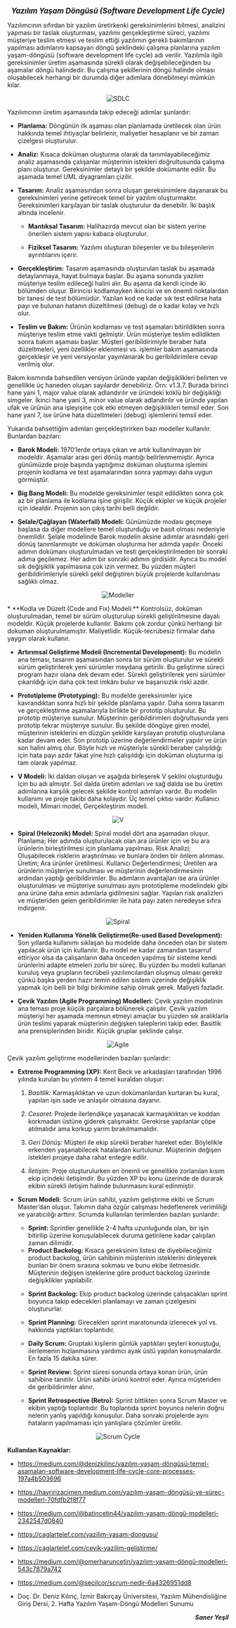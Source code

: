 <h1 style="text-align: center; font-size: larger; font-style: oblique;">Yazılım Yaşam Döngüsü (Software Development Life Cycle)</h1>

Yazılımcının sıfırdan bir yazılım üretirkenki gereksinimlerini bilmesi, analizini yapması bir   taslak oluşturması, yazılımı gerçekleştirme süreci, yazılımı müşteriye teslim etmesi ve teslim ettiği yazılımın gerekli bakımlarının yapılması adımlarını kapsayan döngü şeklindeki çalışma planlarına yazılım yaşam-döngüsü (software development life cycle) adı verilir. Yazılımla ilgili gereksinimler üretim aşamasında sürekli olarak değişebileceğinden bu aşamalar döngü halindedir. Bu çalışma şekillerinin döngü halinde olması oluşabilecek herhangi bir durumda diğer adımlara dönebilmeyi mümkün kılar.

<div style="text-align: center;">

![SDLC](https://cdn-clekk.nitrocdn.com/tkvYXMZryjYrSVhxKeFTeXElceKUYHeV/assets/images/optimized/rev-54b50ac/wp-content/uploads/2021/05/Stages-sdlc.png)

</div>

Yazılımcının üretim aşamasında takip edeceği adımlar şunlardır:

* **Planlama:** Döngünün ilk aşaması olan planlamada üretilecek olan ürün hakkında temel ihtiyaçlar belirlenir, maliyetler hesaplanır ve bir zaman çizelgesi oluşturulur.

* **Analiz:**	Kısaca doküman oluşturma olarak da tanımlayabileceğimiz analiz aşamasında çalışanlar müşterinin istekleri doğrultusunda çalışma planı oluşturur. Gereksinimler detaylı bir şekilde dokümante edilir. Bu aşamada temel UML diyagramları çizilir.

* **Tasarım:** Analiz aşamasından sonra oluşan gereksinimlere dayanarak bu gereksinimleri yerine getirecek temel bir yazılım oluşturmaktır. Gereksinimleri karşılayan bir taslak oluşturulur da denebilir. İki başlık altında incelenir.

    * **Mantıksal Tasarım:** Halihazırda mevcut olan bir sistem yerine önerilen sistem yapısı kabaca oluşturulur.

    * **Fiziksel Tasarım:** Yazılımı oluşturan bileşenler ve bu bileşenlerin ayrıntılarını içerir.

* **Gerçekleştirim:** Tasarım aşamasında oluşturulan taslak bu aşamada detaylanmaya, hayat bulmaya başlar. Bu aşama sonunda yazılım müşteriye teslim edileceği halini alır. Bu aşama da kendi içinde iki bölümden oluşur. Birincisi kodlamayken ikincisi ve en önemli noktalardan bir tanesi de test bölümüdür. Yazılan kod ne kadar sık test edilirse hata payı ve bulunan hatanın düzeltilmesi (debug) de o kadar kolay ve hızlı olur.

* **Teslim ve Bakım:** Ürünün kodlaması ve test aşamaları bitirildikten sonra müşteriye teslim etme vakti gelmiştir. Ürün müşteriye teslim edildikten sonra bakım aşaması başlar. Müşteri geribildirimiyle beraber hata düzeltmeleri, yeni özellikler eklenmesi vs. işlemler bakım aşamasında gerçekleşir ve yeni versiyonlar yayınlanarak bu geribildirimlere cevap verilmiş olur. 

Bakım kısmında bahsedilen versiyon üründe yapılan değişiklikleri belirten ve genellikle üç haneden oluşan sayılardır denebiliriz. Örn: v1.3.7. Burada birinci hane yani 1, major value olarak adlandırılır ve üründeki köklü bir değişikliği simgeler. İkinci hane yani 3, minor value olarak adlandırılır ve üründe yapılan ufak ve ürünün ana işleyişine çok etki etmeyen değişiklikleri temsil eder. Son hane yani 7, ise ürüne hata düzeltmeleri (debug) işlemlerini temsil eder.

Yukarıda bahsettiğim adımları gerçekleştirirken bazı modeller kullanılır. Bunlardan bazıları:

* **Barok Modeli:** 1970’lerde ortaya çıkan ve artık kullanılmayan bir modeldir. Aşamalar arası geri dönüş mantığı belirlenmemiştir. Ayrıca günümüzde proje başında yaptığımız doküman oluşturma işlemini projenin kodlama ve test aşamalarından sonra yapmayı daha uygun görmüştür.

* **Big Bang Modeli:** Bu modelde gereksinimler tespit edildikten sonra çok az bir planlama ile kodlama işine girişilir. Küçük ekipler ve küçük projeler için idealdir. Projenin son çıkış tarihi belli değildir.

* **Şelale/Çağlayan (Waterfall) Modeli:** Günümüzde modası geçmeye başlasa da diğer modellere temel oluşturduğu ve basit olması nedeniyle önemlidir. Şelale modelinde Barok modelin aksine adımlar arasındaki geri dönüş tanımlanmıştır ve doküman oluşturma her adımda yapılır. Önceki adımın dokümanı oluşturulmadan ve testi gerçekleştirilmeden bir sonraki adıma geçilemez. Her adım bir sonraki adımın girdisidir. Ayrıca bu model sık değişiklik yapılmasına çok izin vermez. Bu yüzden müşteri geribildirimleriyle sürekli şekil değiştiren büyük projelerde kullanılması sağlıklı olmaz. 
<div style="text-align: center;">

![Modeller](https://www.w3schools.in/wp-content/uploads/2019/02/SDLC-Waterfall-Model.png?ezimgfmt=rs:411x410/rscb23/ngcb22/notWebP)

</div>
* **Kodla ve Düzelt (Code and Fix) Modeli:** Kontrolsüz, doküman oluşturulmadan, temel bir sürüm oluşturulup sürekli geliştirilmesine dayalı modeldir. Küçük projelerde kullanılır. Bakımı çok zordur çünkü herhangi bir dokuman oluşturulmamıştır. Maliyetlidir. Küçük-tecrübesiz firmalar daha yaygın olarak kullanır.

* **Artırımsal Geliştirme Modeli (Incremental Development):** Bu modelin ana teması, tasarım aşamasından sonra bir sürüm oluşturulur ve sürekli sürüm geliştirilerek yeni sürümler meydana getirilir. Bu geliştirme süreci program hazır olana dek devam eder. Sürekli geliştirilerek yeni sürümler çıkarıldığı için daha çok test imkânı bulur ve başarısızlık riski azdır. 

* **Prototipleme (Prototyping):** Bu modelde gereksinimler iyice kavrandıktan sonra hızlı bir şekilde planlama yapılır. Daha sonra tasarım ve gerçekleştirme aşamalarıyla birlikte bir prototip oluşturulur. Bu prototip müşteriye sunulur. Müşterinin geribildirimleri doğrultusunda yeni prototip tekrar müşteriye sunulur. Bu şekilde döngüye giren model, müşterinin isteklerini en düzgün şekilde karşılayan prototip oluşturulana kadar devam eder. Son prototip üzerine değerlendirmeler yapılır ve ürün son halini almış olur. Böyle hızlı ve müşteriyle sürekli beraber çalışıldığı için hata payı azdır fakat yine hızlı çalışıldığı için doküman oluşturma işi tam olarak yapılmaz.

* **V Modeli:** İki daldan oluşan ve aşağıda birleşerek V şeklini oluşturduğu için bu adı almıştır. Sol dalda üretim adımları ve sağ dalda ise bu üretim adımlarına karşılık gelecek şekilde kontrol adımları vardır. Bu modelin kullanımı ve proje takibi daha kolaydır. Üç temel çıktısı vardır: Kullanıcı modeli, Mimari model, Gerçekleştirim modeli.

<div style="text-align: center;">

![V](https://i0.wp.com/melsatar.blog/wp-content/uploads/2018/08/Screen-Shot-2018-08-28-at-2.19.21-PM.png?resize=768%2C501&ssl=1)

</div>

* **Spiral (Helezonik) Model:** Spiral model dört ana aşamadan oluşur. Planlama; Her adımda oluşturulacak olan ara ürünler için ve bu ara ürünlerin birleştirilmesi için planlama yapılması. Risk Analizi; Oluşabilecek risklerin araştırılması ve bunlara önden bir önlem alınması. Üretim; Ara ürünler üretilmesi. Kullanıcı Değerlendirmesi; Üretilen ara ürünlerin müşteriye sunulması ve müşterinin değerlendirmesinin ardından yaptığı geribildirimler. Bu adımların avantajları ise ara ürünler oluşturulması ve müşteriye sunulması aynı prototipleme modelindeki gibi ana ürüne daha emin adımlarla gidilmesini sağlar. Yapılan risk analizleri ve müşteriden gelen geribildirimler ile hata payı zaten neredeyse sıfıra indirgenir.

<div style="text-align: center;">

![Spiral](https://www.w3schools.in/wp-content/uploads/2019/02/SDLC-Spiral-Model.png?ezimgfmt=rs:559x353/rscb23/ng:webp/ngcb22)

</div>

* **Yeniden Kullanıma Yönelik Geliştirme(Re-used Based Development):** Son yıllarda kullanımı sıklaşan bu modelde daha önceden olan bir sistem yapılacak ürün için kullanılır. Bu model ne kadar zamandan tasarruf ettiriyor olsa da çalışanların daha önceden yapılmış bir sisteme kendi ürünlerini adapte etmeleri zorlu bir süreç. Bu yüzden bu modeli kullanan kuruluş veya grupların tecrübeli yazılımcılardan oluşmuş olması gerekir çünkü başka yerden hazır temin edilen sistem üzerinde değişiklik yapmak için belli bir bilgi birikimine sahip olmak gerek. Maliyeti fazladır.

* **Çevik Yazılım (Agile Programming) Modelleri:** Çevik yazılım modelinin ana teması proje küçük parçalara bölünerek çalışılır. Çevik yazılım müşteriyi her aşamada memnun etmeyi amaçlar bu yüzden sık aralıklarla ürün teslimi yaparak müşterinin değişken taleplerini takip eder. Basitlik ana prensiplerinden biridir. Küçük gruplar şeklinde çalışır.

<div style="text-align: center;">

![Agile](https://miesofficial.com/blog/wp-content/uploads/2021/03/agile-metodolojisi--768x510.png)

</div>

Çevik yazılım geliştirme modellerinden bazıları şunlardır:

* **Extreme Programming (XP):** Kent Beck ve arkadaşları tarafından 1996 yılında kurulan bu yöntem 4 temel kuraldan oluşur:

    1. *Basitlik:* Karmaşıklıktan ve uzun dokümanlardan kurtaran bu kural, yapılan işin sade ve anlaşılır olmasına dayanır.

    2. *Cesaret:* Projede ilerlendikçe yaşanacak karmaşıklıktan ve koddan korkmadan üstüne giderek çalışmaktır. Gerekirse yapılanlar çöpe atılmalıdır ama korkup yarım bırakılmamalıdır.

    3. *Geri Dönüş:* Müşteri ile ekip sürekli beraber hareket eder. Böylelikle erkenden yaşanabilecek hatalardan kurtulunur. Müşterinin değişen istekleri projeye daha rahat entegre edilir. 

    4. *İletişim:* Proje oluşturulurken en önemli ve genellikle zorlanılan kısım ekip içindeki iletişimdir. Bu yüzden XP bu konu üzerinde de durarak ekibin sürekli iletişim halinde bulunmasını kural edinmiştir.

* **Scrum Modeli:** Scrum ürün sahibi, yazılım geliştirme ekibi ve Scrum Master’dan oluşur. Takımın daha özgür çalışması hedeflenerek verimliliği ve yaratıcılığı arttırır. Scrumda kullanılan terimlerden bazıları şunlardır:

    - **Sprint:** Sprintler genellikle 2-4 hafta uzunluğunda olan, bir işin bitirilip üzerine konuşulabilecek duruma getirilene kadar çalışılan zaman dilimidir.

    * **Product Backolog:** Kısaca gereksinim listesi de diyebileceğimiz product backolog, ürün sahibinin müşterinin isteklerini dinleyerek bunları bir önem sırasına sokması ve bunu ekibe iletmesidir. Müşterinin değişen isteklerine göre product backolog üzerinde değişiklikler yapılabilir.

    - **Sprint Backolog:** Ekip product backolog üzerinde çalışacakları sprint boyunca takip edecekleri planlamayı ve zaman çizelgesini oluştururlar.

    - **Sprint Planning:** Girecekleri sprint maratonunda izlenecek yol vs. hakkında yaptıkları toplantıdır.

    - **Daily Scrum:** Gruptaki kişilerin günlük yaptıkları şeyleri konuştuğu, ilerlemenin hızlanmasına yardımcı ayak üstü yapılan konuşmalardır. En fazla 15 dakika sürer.

    - **Sprint Review:** Sprint süresi sonunda ortaya konan ürün, ürün sahibine tanıtılır. Ürün sahibi ürünü kontrol eder. Ayrıca müşteriden de geribildirimler alınır.

    - **Sprint Retrospective (Retro):** Sprint bittikten sonra Scrum Master ve ekibin yaptığı toplantıdır. Bu toplantıda sprint boyunca nelerin doğru nelerin yanlış yapıldığı konuşulur. Daha sonraki projelerde aynı hataların yapılmaması için yanlışlara çözümler üretilir.

<div style="text-align: center;">

![Scrum Cycle](https://a.storyblok.com/f/86602/720x469/a4c059e6ca/scrum-process.jpg/m/)

</div>

**Kullanılan Kaynaklar:**

* https://medium.com/@denizkilinc/yazılım-yaşam-döngüsü-temel-aşamaları-software-development-life-cycle-core-processes-197a4b503696

* https://hayririzacimen.medium.com/yazılım-yaşam-döngüsü-ve-süreç-modelleri-70fdfb2f8f77

* https://medium.com/@batincetin44/yazılım-yaşam-döngü-modelleri-2342547d0840

* https://caglartelef.com/yazilim-yasam-dongusu/

* https://caglartelef.com/cevik-yazilim-gelistirme/

* https://medium.com/@omerharuncetin/yazılım-yaşam-döngü-modelleri-543c7879a742

* https://medium.com/@secilcor/scrum-nedi̇r-6a4326951dd8

* Doç. Dr. Deniz Kılınç, İzmir Bakırçay Üniversitesi, Yazılım Mühendisliğine Giriş Dersi, 2. Hafta Yazılım Yaşam-Döngü Modelleri Sunumu 

<p style=text-align:right;> <b><i>Saner Yeşil</i></b> </p>